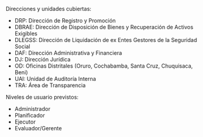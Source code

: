 Direcciones y unidades cubiertas:
- DRP: Dirección de Registro y Promoción
- DBRAE: Dirección de Disposición de Bienes y Recuperación de Activos Exigibles
- DLEGSS: Dirección de Liquidación de ex Entes Gestores de la Seguridad Social
- DAF: Dirección Administrativa y Financiera
- DJ: Dirección Jurídica
- OD: Oficinas Distritales (Oruro, Cochabamba, Santa Cruz, Chuquisaca, Beni)
- UAI: Unidad de Auditoría Interna
- TRA: Área de Transparencia

Niveles de usuario previstos:
- Administrador
- Planificador
- Ejecutor
- Evaluador/Gerente